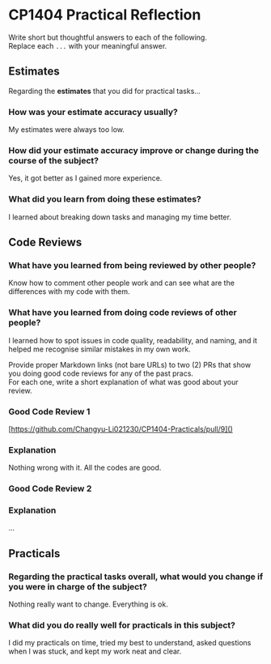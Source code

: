 # CP1404 Practical Reflection

Write short but thoughtful answers to each of the following.  
Replace each `...` with your meaningful answer.

## Estimates

Regarding the **estimates** that you did for practical tasks...

### How was your estimate accuracy usually?

My estimates were always too low.

### How did your estimate accuracy improve or change during the course of the subject?

Yes, it got better as I gained more experience.

### What did you learn from doing these estimates?

I learned about breaking down tasks and managing my time better.

## Code Reviews

### What have you learned from being reviewed by other people?

Know how to comment other people work and can see what are the differences with my code with them.

### What have you learned from doing code reviews of other people?

I learned how to spot issues in code quality, readability, and naming, and it helped me recognise similar mistakes in my own work.


Provide proper Markdown links (not bare URLs) to two (2) PRs that show you doing good code reviews for any of the past
pracs.  
For each one, write a short explanation of what was good about your review.

### Good Code Review 1

[https://github.com/Changyu-Li021230/CP1404-Practicals/pull/9]()

### Explanation

Nothing wrong with it. All the codes are good.

### Good Code Review 2

[]()

### Explanation

...

## Practicals

### Regarding the **practical tasks** overall, what would you change if you were in charge of the subject?

Nothing really want to change. Everything is ok.

### What did you do really well for practicals in this subject?

I did my practicals on time, tried my best to understand, asked questions when I was stuck, and kept my work neat and clear.
